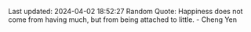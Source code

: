 Last updated: 2024-04-02 18:52:27
Random Quote: Happiness does not come from having much, but from being attached to little. - Cheng Yen